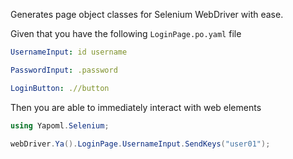 Generates page object classes for Selenium WebDriver with ease.

Given that you have the following `LoginPage.po.yaml` file

```yaml
UsernameInput: id username

PasswordInput: .password

LoginButton: .//button
```

Then you are able to immediately interact with web elements

```csharp
using Yapoml.Selenium;

webDriver.Ya().LoginPage.UsernameInput.SendKeys("user01");
```